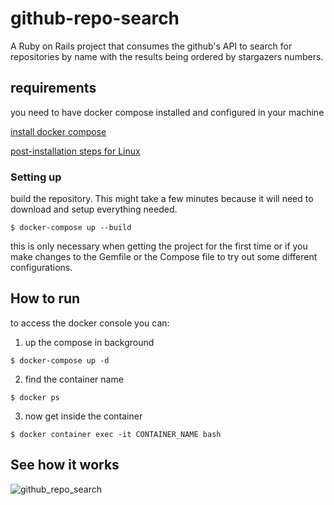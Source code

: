 # github-repo-search
A Ruby on Rails project that consumes the github's API to search for repositories by name with the results being ordered by stargazers numbers.


## requirements

you need to have docker compose installed and configured in your machine

[install docker compose](https://docs.docker.com/compose/install/)

[post-installation steps for Linux](https://docs.docker.com/engine/install/linux-postinstall/) 

### Setting up
build the repository. This might take a few minutes because it will need to download and setup everything needed.

```
$ docker-compose up --build
```

this is only necessary when getting the project for the first time or if you make changes to the Gemfile or the Compose file to try out some different configurations.

## How to run
to access the docker console you can:

1. up the compose in background
```
$ docker-compose up -d
```

2. find the container name
```
$ docker ps
```

3.  now get inside the container
```
$ docker container exec -it CONTAINER_NAME bash
```

## See how it works

![github_repo_search](https://user-images.githubusercontent.com/17392686/134446799-d945c62c-c624-4f37-ade5-4243492debfe.gif)



